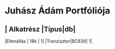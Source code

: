 # Juhász Ádám Portfóliója

| Alkatrész |Típus|db|
----------------------
|Ellenállás | 18k | 1|
|Tranzisztor|BC639| 1|